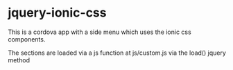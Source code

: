 # jquery-ionic-css

This is a cordova app with a side menu which uses the ionic css components.

The sections are loaded via a js function at js/custom.js via the load() jquery method 
